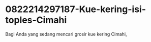 # 0822214297187-Kue-kering-isi-toples-Cimahi
Bagi Anda yang sedang mencari grosir kue kering Cimahi,
